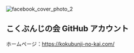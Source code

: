 ![facebook_cover_photo_2](https://user-images.githubusercontent.com/57866052/219888289-f009ec9a-a5af-4694-aeb1-e41286443541.png)

## こくぶんじの会 GitHub アカウント

ホームページ：https://kokubunji-no-kai.com/
